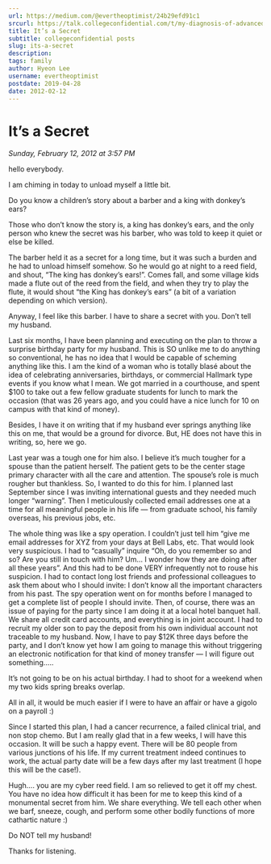 ```yaml
---
url: https://medium.com/@evertheoptimist/24b29efd91c1
srcurl: https://talk.collegeconfidential.com/t/my-diagnosis-of-advanced-cancer-how-to-help-my-kids/1013554/1243
title: It’s a Secret
subtitle: collegeconfidential posts
slug: its-a-secret
description: 
tags: family
author: Hyeon Lee
username: evertheoptimist
postdate: 2019-04-28
date: 2012-02-12
---
```


# It’s a Secret

*Sunday, February 12, 2012 at 3:57 PM*

hello everybody.

I am chiming in today to unload myself a little bit.

Do you know a children’s story about a barber and a king with donkey’s ears?

Those who don’t know the story is, a king has donkey’s ears, and the only person who knew the secret was his barber, who was told to keep it quiet or else be killed.

The barber held it as a secret for a long time, but it was such a burden and he had to unload himself somehow. So he would go at night to a reed field, and shout, “The king has donkey’s ears!”. Comes fall, and some village kids made a flute out of the reed from the field, and when they try to play the flute, it would shout “the King has donkey’s ears” (a bit of a variation depending on which version).

Anyway, I feel like this barber. I have to share a secret with you. Don’t tell my husband.

Last six months, I have been planning and executing on the plan to throw a surprise birthday party for my husband. This is SO unlike me to do anything so conventional, he has no idea that I would be capable of scheming anything like this. I am the kind of a woman who is totally blasé about the idea of celebrating anniversaries, birthdays, or commercial Hallmark type events if you know what I mean. We got married in a courthouse, and spent $100 to take out a few fellow graduate students for lunch to mark the occasion (that was 26 years ago, and you could have a nice lunch for 10 on campus with that kind of money).

Besides, I have it on writing that if my husband ever springs anything like this on me, that would be a ground for divorce. But, HE does not have this in writing, so, here we go.

Last year was a tough one for him also. I believe it’s much tougher for a spouse than the patient herself. The patient gets to be the center stage primary character with all the care and attention. The spouse’s role is much rougher but thankless. So, I wanted to do this for him. I planned last September since I was inviting international guests and they needed much longer “warning”. Then I meticulously collected email addresses one at a time for all meaningful people in his life — from graduate school, his family overseas, his previous jobs, etc.

The whole thing was like a spy operation. I couldn’t just tell him “give me email addresses for XYZ from your days at Bell Labs, etc. That would look very suspicious. I had to “casually” inquire “Oh, do you remember so and so? Are you still in touch with him? Um… I wonder how they are doing after all these years”. And this had to be done VERY infrequently not to rouse his suspicion. I had to contact long lost friends and professional colleagues to ask them about who I should invite: I don’t know all the important characters from his past. The spy operation went on for months before I managed to get a complete list of people I should invite. Then, of course, there was an issue of paying for the party since I am doing it at a local hotel banquet hall. We share all credit card accounts, and everything is in joint account. I had to recruit my older son to pay the deposit from his own individual account not traceable to my husband. Now, I have to pay $12K three days before the party, and I don’t know yet how I am going to manage this without triggering an electronic notification for that kind of money transfer — I will figure out something…..

It’s not going to be on his actual birthday. I had to shoot for a weekend when my two kids spring breaks overlap.

All in all, it would be much easier if I were to have an affair or have a gigolo on a payroll :)

Since I started this plan, I had a cancer recurrence, a failed clinical trial, and non stop chemo. But I am really glad that in a few weeks, I will have this occasion. It will be such a happy event. There will be 80 people from various junctions of his life. If my current treatment indeed continues to work, the actual party date will be a few days after my last treatment (I hope this will be the case!).

Hugh…. you are my cyber reed field. I am so relieved to get it off my chest. You have no idea how difficult it has been for me to keep this kind of a monumental secret from him. We share everything. We tell each other when we barf, sneeze, cough, and perform some other bodily functions of more cathartic nature :)

Do NOT tell my husband!

Thanks for listening.
